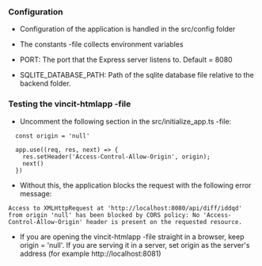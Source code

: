 
### Configuration

* Configuration of the application is handled in the src/config folder

* The constants -file collects environment variables
* PORT: The port that the Express server listens to. Default = 8080
* SQLITE_DATABASE_PATH: Path of the sqlite database file relative to the backend folder.
### Testing the vincit-htmlapp -file

* Uncomment the following section in the src/initialize_app.ts -file:

```
  const origin = 'null'

  app.use((req, res, next) => {
    res.setHeader('Access-Control-Allow-Origin', origin);
    next()
  })
```

* Without this, the application blocks the request with the following error message:

```
Access to XMLHttpRequest at 'http://localhost:8080/api/diff/iddqd' from origin 'null' has been blocked by CORS policy: No 'Access-Control-Allow-Origin' header is present on the requested resource.
```

* If you are opening the vincit-htmlapp -file straight in a browser, keep origin = 'null'. If you are serving it in a server, set origin as the server's address (for example http://localhost:8081)